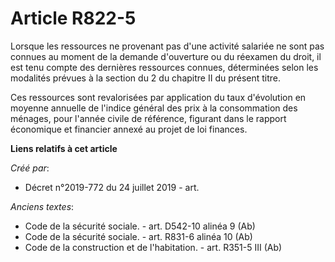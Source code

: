 # Article R822-5

Lorsque les ressources ne provenant pas d'une activité salariée ne sont pas connues au moment de la demande d'ouverture ou du
réexamen du droit, il est tenu compte des dernières ressources connues, déterminées selon les modalités prévues à la section
du 2 du chapitre II du présent titre.

Ces ressources sont revalorisées par application du taux d'évolution en moyenne annuelle de l'indice général des prix à la
consommation des ménages, pour l'année civile de référence, figurant dans le rapport économique et financier annexé au projet
de loi finances.

**Liens relatifs à cet article**

_Créé par_:

  - Décret n°2019-772 du 24 juillet 2019 - art.

_Anciens textes_:

  - Code de la sécurité sociale. - art. D542-10 alinéa 9 (Ab)
  - Code de la sécurité sociale. - art. R831-6 alinéa 10 (Ab)
  - Code de la construction et de l'habitation. - art. R351-5 III (Ab)
